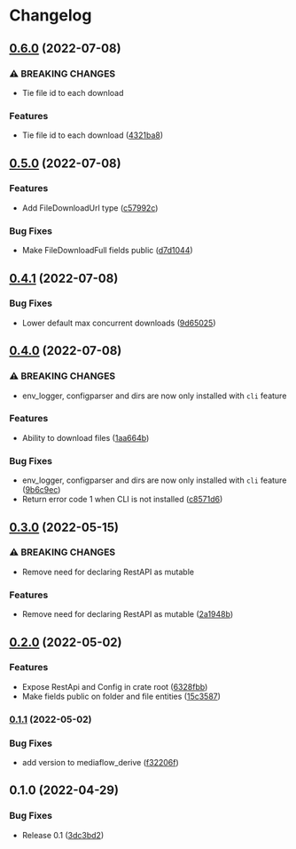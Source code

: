 # Changelog

## [0.6.0](https://github.com/jacobsvante/mediaflow/compare/v0.5.0...v0.6.0) (2022-07-08)


### ⚠ BREAKING CHANGES

* Tie file id to each download

### Features

* Tie file id to each download ([4321ba8](https://github.com/jacobsvante/mediaflow/commit/4321ba83882c4426884339061861eb95475ad012))

## [0.5.0](https://github.com/jacobsvante/mediaflow/compare/v0.4.1...v0.5.0) (2022-07-08)


### Features

* Add FileDownloadUrl type ([c57992c](https://github.com/jacobsvante/mediaflow/commit/c57992c24f127445c7d202fd99272a3a44fbc838))


### Bug Fixes

* Make FileDownloadFull fields public ([d7d1044](https://github.com/jacobsvante/mediaflow/commit/d7d10440fee0c5c7c8f1fa7ab7a259ccdd323420))

## [0.4.1](https://github.com/jacobsvante/mediaflow/compare/v0.4.0...v0.4.1) (2022-07-08)


### Bug Fixes

* Lower default max concurrent downloads ([9d65025](https://github.com/jacobsvante/mediaflow/commit/9d65025a5e2c564c1a4e76203f5a7633f29189ce))

## [0.4.0](https://github.com/jacobsvante/mediaflow/compare/v0.3.0...v0.4.0) (2022-07-08)


### ⚠ BREAKING CHANGES

* env_logger, configparser and dirs are now only installed with `cli` feature

### Features

* Ability to download files ([1aa664b](https://github.com/jacobsvante/mediaflow/commit/1aa664b2c5224f3282216a4adf938f50b7ffc101))


### Bug Fixes

* env_logger, configparser and dirs are now only installed with `cli` feature ([9b6c9ec](https://github.com/jacobsvante/mediaflow/commit/9b6c9ec1fa026a94cb7487d167135f5e17618dc2))
* Return error code 1 when CLI is not installed ([c8571d6](https://github.com/jacobsvante/mediaflow/commit/c8571d6f1086db983c09a9ea0044d35b1dc474d7))

## [0.3.0](https://github.com/jacobsvante/mediaflow/compare/v0.2.0...v0.3.0) (2022-05-15)


### ⚠ BREAKING CHANGES

* Remove need for declaring RestAPI as mutable

### Features

* Remove need for declaring RestAPI as mutable ([2a1948b](https://github.com/jacobsvante/mediaflow/commit/2a1948b875c0b2ab5e5dd6a968e5fbb1ce9a333c))

## [0.2.0](https://github.com/jacobsvante/mediaflow/compare/v0.1.1...v0.2.0) (2022-05-02)


### Features

* Expose RestApi and Config in crate root ([6328fbb](https://github.com/jacobsvante/mediaflow/commit/6328fbb4f423ec14ca4187a4863b7dcc46277fab))
* Make fields public on folder and file entities ([15c3587](https://github.com/jacobsvante/mediaflow/commit/15c3587aa8ae09ba650b685d21c4618e3e79ecf1))

### [0.1.1](https://github.com/jacobsvante/mediaflow/compare/v0.1.0...v0.1.1) (2022-05-02)


### Bug Fixes

* add version to mediaflow_derive ([f32206f](https://github.com/jacobsvante/mediaflow/commit/f32206fed9a69ce41441ade7416bf001a2363767))

## 0.1.0 (2022-04-29)


### Bug Fixes

* Release 0.1 ([3dc3bd2](https://github.com/jacobsvante/mediaflow/commit/3dc3bd2cd8dd45be5a191541ac89d86c72d6fb9c))
